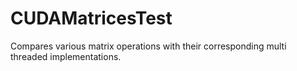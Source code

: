 # CUDAMatricesTest
Compares various matrix operations with their corresponding multi threaded implementations.
